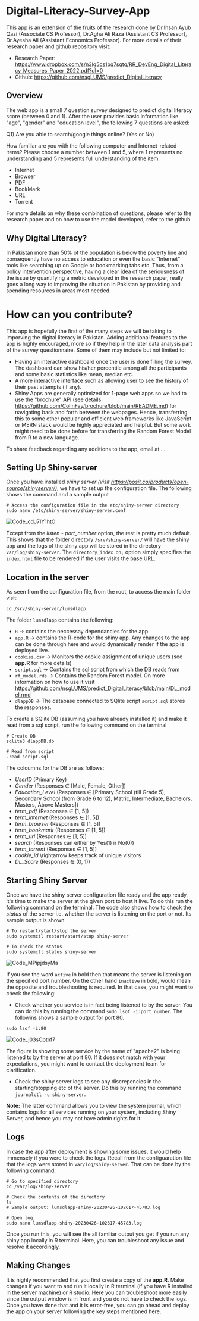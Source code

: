 # Digital-Literacy-Survey-App
This app is an extension of the fruits of the research done by Dr.Ihsan Ayub Qazi (Associate CS Professor), Dr.Agha Ali Raza (Assistant CS Professor), Dr.Ayesha Ali (Assistant Economics Professor). For more details of their research paper and github repository visit:

- Research Paper: https://www.dropbox.com/s/n3lg5cs1pq7sqtq/RR_DevEng_Digital_Literacy_Measures_Paper_2022.pdf?dl=0
- Github: https://github.com/nsgLUMS/predict_DigitalLiteracy

## Overview
The web app is a small 7 question survey designed to predict digital literacy score (between 0 and 1). After the user provides basic information like "age", "gender" and "education level", the following 7 questions are asked:

Q1) Are you able to search/google things online? (Yes or No)

How familiar are you with the following computer and Internet-related items? Please choose a number between 1 and 5, where 1 represents no understanding and 5 represents full understanding of the item:

- Internet                                                                                                                               
- Browser
- PDF 
- BookMark 
- URL 
- Torrent 

For more details on why these combination of questions, please refer to the research paper and on how to use the model developed, refer to the github

## Why Digital Literacy?
In Pakistan more than 50% of the population is below the poverty line and consequently have no access to education or even the basic "Internet" tools like searching up on Google or bookmarking tabs etc. Thus, from a policy intervention perspective, having a clear idea of the seriousness of the issue by quantifying a metric developed in the research paper, really goes a long way to improving the situation in Pakistan by providing and spending resources in areas most needed. 

# How can you contribute?
This app is hopefully the first of the many steps we will be taking to imporving the digital literacy in Pakistan. Adding additional features to the app is highly encouraged, more so if they help in the later data analysis part of the survey questionnaire. Some of them may include but not limited to:

- Having an interactive dashboard once the user is done filling the survey. The dashboard can show his/her percentile among all the participants and some basic statistics like mean, median etc. 
- A more interactive interface such as allowing user to see the history of their past attempts (if any). 
- Shiny Apps are generally optimized for 1-page web apps so we had to use the "brochure" API (see details: https://github.com/ColinFay/brochure/blob/main/README.md) for navigating back and forth between the webpages. Hence, transferring this to some other popular and efficient web frameworks like JavaScript or MERN stack would be highly appreciated and helpful. But some work might need to be done before for transferring the Random Forest Model from R to a new language.

To share feedback regarding any additions to the app, email at ...

## Setting Up Shiny-server

Once you have installed *shiny server (visit https://posit.co/products/open-source/shinyserver/)*, we have to set up the configuration file. The following shows the command and a sample output

```
# Access the configuration file in the etc/shiny-server directory
sudo nano /etc/shiny-server/shiny-server.conf
```
![Code_cdJ7IY1htO](https://user-images.githubusercontent.com/122668359/234613218-757f00a4-ee52-46dc-ae68-e03443582316.png)

Except from the *listen - port_number* option, the rest is pretty much default. This shows that the folder directory `/srv/shiny-server/` will have the shiny app and the logs of the shiny app will be stored in the directory `var/log/shiny-server`. The `directory_index on;` option simply specifies the `index.html` file to be rendered if the user visits the base URL.

## Location in the server

As seen from the configuration file, from the root, to access the main folder visit:
```
cd /srv/shiny-server/lumsdlapp
```
The folder `lumsdlapp` contains the following:

- `R` &#8594; contains the neccessay dependancies for the app
- `app.R` &#8594; contains the R-code for the shiny app. Any changes to the app can be done through here and would dynamically render if the app is deployed live.
- `cookies.csv` &#8594; Monitors the cookie assignment of unique users (see **app.R** for more details)
- `script.sql` &#8594; Contains the sql script from which the DB reads from
- `rf_model.rds` &#8594; Contains the Random Forest model. On more information on how to use it visit https://github.com/nsgLUMS/predict_DigitalLiteracy/blob/main/DL_model.rmd
- `dlappDB` &#8594; The database connected to SQlite script `script.sql` stores the responses. 

To create a SQlite DB (assuming you have already installed it) and make it read from a sql script, run the following command on the terminal
```
# Create DB
sqlite3 dlappDB.db

# Read from script
.read script.sql
```

The coloumns for the DB are as follows:
  - *UserID* (Primary Key)
  - *Gender* (Responses $\in$ [Male, Female, Other])
  - *Education_Level* (Responses $\in$ [Primary School (till Grade 5), Secondary School (from Grade 6 to 12), Matric, Intermediate, Bachelors, Masters, Above Masters])
  - *term_pdf* (Responses $\in$ [1, 5])
  - *term_internet* (Responses $\in$ [1, 5])
  - *term_browser* (Responses $\in$ [1, 5])
  - *term_bookmark* (Responses $\in$ [1, 5])
  - *term_url* (Responses $\in$ [1, 5])
  - *search* (Responses can either by Yes(1) ir No(0))
  - *term_torrent* (Responses $\in$ [1, 5])
  - *cookie_id* \rightarrow keeps track of unique visitors
  - *DL_Score* (Responses $\in$ (0, 1))

## Starting Shiny Server
Once we have the shiny server configuration file ready and the app ready, it's time to make the server at the given port to host it live. To do this run the following command on the terminal. The code also shows how to check the *status* of the server i.e. whether the server is listening on the port or not. Its sample output is shown.

```
# To restart/start/stop the server
sudo systemctl restart/start/stop shiny-server

# To check the status
sudo systemctl status shiny-server
```
![Code_MPipjdsyMa](https://user-images.githubusercontent.com/122668359/234616014-010cdddc-8607-4ac3-95f5-4ccb871dd463.png)

If you see the word `active` in bold then that means the server is listening on the specified port number. On the other hand `inactive` in bold, would mean the opposite and troubleshooting is required. In that case, you might want to check the following:

- Check whether you service is in fact being listened to by the server. You can do this by running the command `sudo lsof -i:port_number`. The followins shows a sample output for port 80.
```
sudo lsof -i:80
```
![Code_j03sCptnf7](https://user-images.githubusercontent.com/122668359/234619441-c881be5d-50ca-4ab2-adeb-0cc51a4083fb.png)

The figure is showing some service by the name of "apache2" is being listened to by the server at port 80. If it does not match with your expectations, you might want to contact the deployment team for clarification.

- Check the shiny server logs to see any discrepencies in the starting/stopping etc of the server. Do this by running the command `journalctl -u shiny-server`. 

**Note:** The latter command allows you to view the system journal, which contains logs for all services running on your system, including Shiny Server, and hence you may not have admin rights for it. 


## Logs 
In case the app after deployment is showing some issues, it would help immensely if you were to check the logs. Recall from the configuaration file that the logs were stored in  `var/log/shiny-server`. That can be done by the following command:

```
# Go to specified directory
cd /var/log/shiny-server

# Check the contents of the directory
ls
# Sample output: lumsdlapp-shiny-20230426-102617-45783.log

# Open log
sudo nano lumsdlapp-shiny-20230426-102617-45783.log 
```

Once you run this, you will see the all familiar output you get if you run any shiny app locally in R terminal. Here, you can troubleshoot any issue and resolve it accordingly.

## Making Changes
It is highly recommended that you first create a copy of the **app.R**. Make changes if you want to and run it locally in R terminal (if you have R installed in the server machine) or R studio. Here you can troubleshoot more easily since the output window is in front and you do not have to check the logs. Once you have done that and it is error-free, you can go ahead and deploy the app on your server following the key steps mentioned here. 

